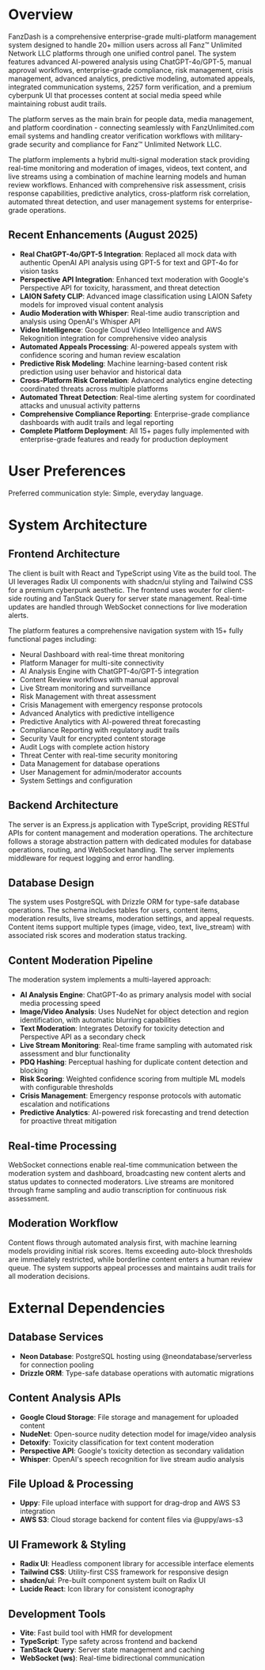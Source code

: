 # Overview

FanzDash is a comprehensive enterprise-grade multi-platform management system designed to handle 20+ million users across all Fanz™ Unlimited Network LLC platforms through one unified control panel. The system features advanced AI-powered analysis using ChatGPT-4o/GPT-5, manual approval workflows, enterprise-grade compliance, risk management, crisis management, advanced analytics, predictive modeling, automated appeals, integrated communication systems, 2257 form verification, and a premium cyberpunk UI that processes content at social media speed while maintaining robust audit trails.

The platform serves as the main brain for people data, media management, and platform coordination - connecting seamlessly with FanzUnlimited.com email systems and handling creator verification workflows with military-grade security and compliance for Fanz™ Unlimited Network LLC.

The platform implements a hybrid multi-signal moderation stack providing real-time monitoring and moderation of images, videos, text content, and live streams using a combination of machine learning models and human review workflows. Enhanced with comprehensive risk assessment, crisis response capabilities, predictive analytics, cross-platform risk correlation, automated threat detection, and user management systems for enterprise-grade operations.

## Recent Enhancements (August 2025)

- **Real ChatGPT-4o/GPT-5 Integration**: Replaced all mock data with authentic OpenAI API analysis using GPT-5 for text and GPT-4o for vision tasks
- **Perspective API Integration**: Enhanced text moderation with Google's Perspective API for toxicity, harassment, and threat detection
- **LAION Safety CLIP**: Advanced image classification using LAION Safety models for improved visual content analysis
- **Audio Moderation with Whisper**: Real-time audio transcription and analysis using OpenAI's Whisper API
- **Video Intelligence**: Google Cloud Video Intelligence and AWS Rekognition integration for comprehensive video analysis
- **Automated Appeals Processing**: AI-powered appeals system with confidence scoring and human review escalation
- **Predictive Risk Modeling**: Machine learning-based content risk prediction using user behavior and historical data
- **Cross-Platform Risk Correlation**: Advanced analytics engine detecting coordinated threats across multiple platforms
- **Automated Threat Detection**: Real-time alerting system for coordinated attacks and unusual activity patterns
- **Comprehensive Compliance Reporting**: Enterprise-grade compliance dashboards with audit trails and legal reporting
- **Complete Platform Deployment**: All 15+ pages fully implemented with enterprise-grade features and ready for production deployment

# User Preferences

Preferred communication style: Simple, everyday language.

# System Architecture

## Frontend Architecture
The client is built with React and TypeScript using Vite as the build tool. The UI leverages Radix UI components with shadcn/ui styling and Tailwind CSS for a premium cyberpunk aesthetic. The frontend uses wouter for client-side routing and TanStack Query for server state management. Real-time updates are handled through WebSocket connections for live moderation alerts.

The platform features a comprehensive navigation system with 15+ fully functional pages including:
- Neural Dashboard with real-time threat monitoring
- Platform Manager for multi-site connectivity 
- AI Analysis Engine with ChatGPT-4o/GPT-5 integration
- Content Review workflows with manual approval
- Live Stream monitoring and surveillance
- Risk Management with threat assessment
- Crisis Management with emergency response protocols
- Advanced Analytics with predictive intelligence
- Predictive Analytics with AI-powered threat forecasting
- Compliance Reporting with regulatory audit trails
- Security Vault for encrypted content storage
- Audit Logs with complete action history
- Threat Center with real-time security monitoring
- Data Management for database operations
- User Management for admin/moderator accounts
- System Settings and configuration

## Backend Architecture
The server is an Express.js application with TypeScript, providing RESTful APIs for content management and moderation operations. The architecture follows a storage abstraction pattern with dedicated modules for database operations, routing, and WebSocket handling. The server implements middleware for request logging and error handling.

## Database Design
The system uses PostgreSQL with Drizzle ORM for type-safe database operations. The schema includes tables for users, content items, moderation results, live streams, moderation settings, and appeal requests. Content items support multiple types (image, video, text, live_stream) with associated risk scores and moderation status tracking.

## Content Moderation Pipeline
The moderation system implements a multi-layered approach:
- **AI Analysis Engine**: ChatGPT-4o as primary analysis model with social media processing speed
- **Image/Video Analysis**: Uses NudeNet for object detection and region identification, with automatic blurring capabilities
- **Text Moderation**: Integrates Detoxify for toxicity detection and Perspective API as a secondary check
- **Live Stream Monitoring**: Real-time frame sampling with automated risk assessment and blur functionality
- **PDQ Hashing**: Perceptual hashing for duplicate content detection and blocking
- **Risk Scoring**: Weighted confidence scoring from multiple ML models with configurable thresholds
- **Crisis Management**: Emergency response protocols with automatic escalation and notifications
- **Predictive Analytics**: AI-powered risk forecasting and trend detection for proactive threat mitigation

## Real-time Processing
WebSocket connections enable real-time communication between the moderation system and dashboard, broadcasting new content alerts and status updates to connected moderators. Live streams are monitored through frame sampling and audio transcription for continuous risk assessment.

## Moderation Workflow
Content flows through automated analysis first, with machine learning models providing initial risk scores. Items exceeding auto-block thresholds are immediately restricted, while borderline content enters a human review queue. The system supports appeal processes and maintains audit trails for all moderation decisions.

# External Dependencies

## Database Services
- **Neon Database**: PostgreSQL hosting using @neondatabase/serverless for connection pooling
- **Drizzle ORM**: Type-safe database operations with automatic migrations

## Content Analysis APIs
- **Google Cloud Storage**: File storage and management for uploaded content
- **NudeNet**: Open-source nudity detection model for image/video analysis
- **Detoxify**: Toxicity classification for text content moderation
- **Perspective API**: Google's toxicity detection as secondary validation
- **Whisper**: OpenAI's speech recognition for live stream audio analysis

## File Upload & Processing
- **Uppy**: File upload interface with support for drag-drop and AWS S3 integration
- **AWS S3**: Cloud storage backend for content files via @uppy/aws-s3

## UI Framework & Styling
- **Radix UI**: Headless component library for accessible interface elements
- **Tailwind CSS**: Utility-first CSS framework for responsive design
- **shadcn/ui**: Pre-built component system built on Radix UI
- **Lucide React**: Icon library for consistent iconography

## Development Tools
- **Vite**: Fast build tool with HMR for development
- **TypeScript**: Type safety across frontend and backend
- **TanStack Query**: Server state management and caching
- **WebSocket (ws)**: Real-time bidirectional communication
